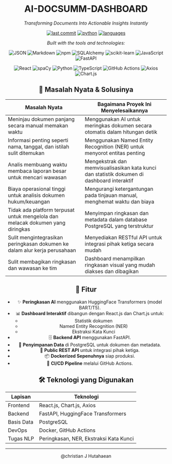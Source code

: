<div align="center">

# **AI-DOCSUMM-DASHBOARD**

*Transforming Documents Into Actionable Insights Instantly*

[![last commit](https://img.shields.io/badge/last%20commit-today-brightgreen)](#)
[![python](https://img.shields.io/badge/python-43.5%25-blue)](#)
[![languages](https://img.shields.io/badge/languages-5-informational)](#)

*Built with the tools and technologies:*

![JSON](https://img.shields.io/badge/JSON-black?logo=json&logoColor=white)
![Markdown](https://img.shields.io/badge/Markdown-000000?logo=markdown&logoColor=white)
![npm](https://img.shields.io/badge/npm-CB3837?logo=npm&logoColor=white)
![SQLAlchemy](https://img.shields.io/badge/SQLAlchemy-d74e09?logo=python&logoColor=white)
![scikit-learn](https://img.shields.io/badge/scikitlearn-f7931e?logo=scikit-learn&logoColor=white)
![JavaScript](https://img.shields.io/badge/JavaScript-f7df1e?logo=javascript&logoColor=black)
![FastAPI](https://img.shields.io/badge/FastAPI-009688?logo=fastapi&logoColor=white)

![React](https://img.shields.io/badge/React-61DAFB?logo=react&logoColor=white)
![spaCy](https://img.shields.io/badge/spaCy-00A6E8?logo=spacy&logoColor=white)
![Python](https://img.shields.io/badge/Python-3776AB?logo=python&logoColor=white)
![TypeScript](https://img.shields.io/badge/TypeScript-007ACC?logo=typescript&logoColor=white)
![GitHub Actions](https://img.shields.io/badge/GitHub%20Actions-2088FF?logo=github-actions&logoColor=white)
![Axios](https://img.shields.io/badge/Axios-5A29E4?logo=axios&logoColor=white)
![Chart.js](https://img.shields.io/badge/Chart.js-FF6384?logo=chart.js&logoColor=white)

</div>


<div align="center">

## 📌 Masalah Nyata & Solusinya

| Masalah Nyata                                                                      | Bagaimana Proyek Ini Menyelesaikannya                                                      |
|------------------------------------------------------------------------------------|---------------------------------------------------------------------------------------------|
| Meninjau dokumen panjang secara manual memakan waktu                               | Menggunakan AI untuk meringkas dokumen secara otomatis dalam hitungan detik                |
| Informasi penting seperti nama, tanggal, dan istilah sulit ditemukan               | Menggunakan Named Entity Recognition (NER) untuk menyorot entitas penting                  |
| Analis membuang waktu membaca laporan besar untuk mencari wawasan                  | Mengekstrak dan memvisualisasikan kata kunci dan statistik dokumen di dashboard interaktif |
| Biaya operasional tinggi untuk analisis dokumen hukum/keuangan                     | Mengurangi ketergantungan pada tinjauan manual, menghemat waktu dan biaya                  |
| Tidak ada platform terpusat untuk mengelola dan melacak dokumen yang diringkas     | Menyimpan ringkasan dan metadata dalam database PostgreSQL yang terstruktur                |
| Sulit mengintegrasikan peringkasan dokumen ke dalam alur kerja perusahaan          | Menyediakan RESTful API untuk integrasi pihak ketiga secara mudah                          |
| Sulit membagikan ringkasan dan wawasan ke tim                                      | Dashboard menampilkan ringkasan visual yang mudah diakses dan dibagikan                    |

## 🚀 Fitur

- ✨ **Peringkasan AI** menggunakan HuggingFace Transformers (model BART/T5).
- 📊 **Dashboard Interaktif** dibangun dengan React.js dan Chart.js untuk:
  - Statistik dokumen
  - Named Entity Recognition (NER)
  - Ekstraksi Kata Kunci
- 🗄️ **Backend API** menggunakan FastAPI.
- 🧾 **Penyimpanan Data** di PostgreSQL untuk dokumen dan metadata.
- 🔌 **Public REST API** untuk integrasi pihak ketiga.
- 📦 **Dockerized Sepenuhnya** siap produksi.
- 🔁 **CI/CD Pipeline** melalui GitHub Actions.

## 🛠️ Teknologi yang Digunakan

| Lapisan     | Teknologi                           |
|-------------|-------------------------------------|
| Frontend    | React.js, Chart.js, Axios           |
| Backend     | FastAPI, HuggingFace Transformers   |
| Basis Data  | PostgreSQL                          |
| DevOps      | Docker, GitHub Actions              |
| Tugas NLP   | Peringkasan, NER, Ekstraksi Kata Kunci |

---

@christian J Hutahaean

</div>
